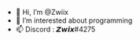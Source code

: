- 👋 Hi, I’m @Zwiix
- 👀 I’m interested about programming
- 📫 Discord : 𝙕𝙬𝙞𝙭#4275

<!---
Zwiix/Zwiix is a ✨ special ✨ repository because its `README.md` (this file) appears on your GitHub profile.
You can click the Preview link to take a look at your changes.
--->
